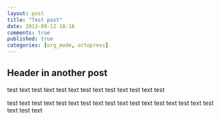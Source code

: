 ```yaml
---
layout: post
title: "Test post"
date: 2013-09-12 18:18
comments: true
published: true
categories: [org_mode, octopress]
---
```


<div id="outline-container-sec-1" class="outline-2">
<h2 id="sec-1">Header in another post</h2>
<div class="outline-text-2" id="text-1">
<p>
test text test text test text test text test text test text test
</p>

<p>
test text test text test text test text test text test text test
text test text test text test text
</p>
</div>
</div>
